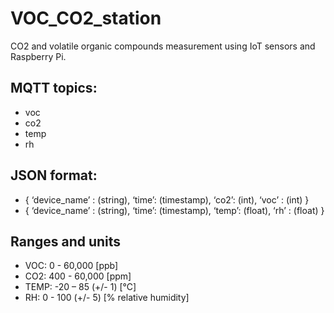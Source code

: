 # VOC_CO2_station
CO2 and volatile organic compounds measurement using IoT sensors and Raspberry Pi.

## MQTT topics:
- voc
- co2
- temp
- rh

## JSON format:
- { ‘device_name’ : (string), ‘time’: (timestamp), ‘co2’: (int), ‘voc’ : (int) }
- { ‘device_name’ : (string), ‘time’: (timestamp), ‘temp’: (float), ‘rh’ : (float) } 

## Ranges and units
- VOC:     0  - 60,000           [ppb] 
- CO2:    400 - 60,000           [ppm] 
- TEMP:   -20 – 85      (+/- 1)  [°C]
- RH:      0  - 100     (+/- 5)  [% relative humidity]  
